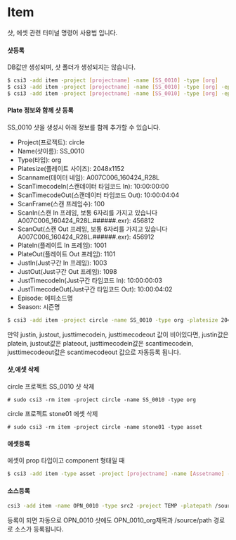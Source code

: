 # Item
샷, 에셋 관련 터미널 명령어 사용법 입니다.

#### 샷등록
DB값만 생성되며, 샷 폴더가 생성되지는 않습니다.

```bash
$ csi3 -add item -project [projectname] -name [SS_0010] -type [org]
$ csi3 -add item -project [projectname] -name [SS_0010] -type [org] -eposide e01 -season 1 # 에피소드와 시즌을 추가
$ csi3 -add item -project [projectname] -name [SS_0010] -type [org] -eposide e01 -season 1 -netflixid 123435 # 에피소드, 시즌, 넷플릭스ID를 같이 추가
```

#### Plate 정보와 함께 샷 등록
SS_0010 샷을 생성시 아래 정보를 함께 추가할 수 있습니다.

- Project(프로젝트): circle
- Name(샷이름): SS_0010
- Type(타입): org
- Platesize(플레이트 사이즈): 2048x1152
- Scanname(데이터 네임): A007C006_160424_R28L
- ScanTimecodeIn(스캔데이터 타임코드 In): 10:00:00:00
- ScanTimecodeOut(스캔데이터 타임코드 Out): 10:00:04:04
- ScanFrame(스캔 프레임수): 100
- ScanIn(스캔 In 프레임, 보통 6자리를 가지고 있습니다 A007C006_160424_R28L.######.exr): 456812
- ScanOut(스캔 Out 프레임, 보통 6자리를 가지고 있습니다 A007C006_160424_R28L.######.exr): 456912
- PlateIn(플레이트 In 프레임): 1001
- PlateOut(플레이트 Out 프레임): 1101
- JustIn(Just구간 In 프레임): 1003
- JustOut(Just구간 Out 프레임): 1098
- JustTimecodeIn(Just구간 타임코드 In): 10:00:00:03
- JustTimecodeOut(Just구간 타임코드 Out): 10:00:04:02
- Episode: 에피소드명
- Season: 시즌명

```bash
$ csi3 -add item -project circle -name SS_0010 -type org -platesize 2048x1152 -scanname A007C006_160424_R28L -scantimecodein 10:00:00:00 -scantimecodeout 10:00:04:04 -scanframe 100 -scanin 456812 -scanout 456912 -platein 1001 -plateout 1101 -justin 1003 -justout 1098 -justtimecodein 10:00:00:03 -justtimecodeout 10:00:04:02
```

만약 justin, justout, justtimecodein, justtimecodeout 값이 비어있다면,
justin값은 platein, justout값은 plateout, justtimecodein값은 scantimecodein, justtimecodeout값은 scantimecodeout 값으로 자동등록 됩니다.

#### 샷,에셋 삭제
circle 프로젝트 SS_0010 샷 삭제

```
# sudo csi3 -rm item -project circle -name SS_0010 -type org
```

circle 프로젝트 stone01 에셋 삭제
```
# sudo csi3 -rm item -project circle -name stone01 -type asset
```

#### 에셋등록

에셋이 prop 타입이고 component 형태일 때

```bash
$ csi3 -add item -type asset -project [projectname] -name [Assetname] -assettype prop -assettags prop,component
```

#### 소스등록

```bash
csi3 -add item -name OPN_0010 -type src2 -project TEMP -platepath /source/path
```

등록이 되면 자동으로 OPN_0010 샷에도 OPN_0010_org제목과 /source/path 경로로 소스가 등록됩니다.